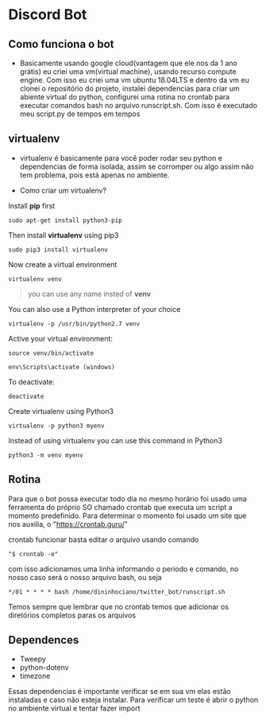 # Discord Bot
## Como funciona o bot
- Basicamente usando google cloud(vantagem que ele nos da 1 ano grátis) eu criei uma vm(virtual machine), usando recurso compute engine. Com isso eu criei uma vm ubuntu 18.04LTS e dentro da vm eu clonei o repositório do projeto, instalei dependencias para criar um abiente virtual do python, configurei uma rotina no crontab para executar comandos bash no arquivo runscript.sh. Com isso é executado meu script.py de tempos em tempos

## virtualenv
- virtualenv é basicamente para você poder rodar seu python e dependencias de forma isolada, assim se corromper ou algo assim não tem problema, pois está apenas no ambiente.

- Como criar um virtualenv?

Install **pip** first <br />

    sudo apt-get install python3-pip

Then install **virtualenv** using pip3 <br />

    sudo pip3 install virtualenv 

Now create a virtual environment  <br />

    virtualenv venv 

>you can use any name insted of **venv**

You can also use a Python interpreter of your choice <br />

    virtualenv -p /usr/bin/python2.7 venv
  
Active your virtual environment: <br />
    
    source venv/bin/activate
    
    env\Scripts\activate (windows)
    

To deactivate: <br />

    deactivate

Create virtualenv using Python3 <br />

    virtualenv -p python3 myenv

Instead of using virtualenv you can use this command in Python3 <br />

    python3 -m venv myenv 

## Rotina
Para que o bot possa executar todo dia no mesmo horário foi usado uma ferramenta do próprio SO chamado crontab que executa um script a momento predefinido. Para determinar o momento foi usado um site que nos auxilia, o "https://crontab.guru/" <br />

crontab funcionar basta editar o arquivo usando comando <br />

	"$ crontab -e" 

com isso adicionamos uma linha informando o periodo e comando, no nosso caso será o nosso arquivo bash, ou seja <br />
	
    */01 * * * * bash /home/dininhociano/twitter_bot/runscript.sh


Temos sempre que lembrar que no crontab temos que adicionar os diretórios completos paras os arquivos

## Dependences

 - Tweepy
 - python-dotenv
 - timezone


 Essas dependencias é importante verificar se em sua vm elas estão instaladas e caso não esteja instalar. Para verificar um teste é abrir o python no ambiente virtual e tentar fazer import
